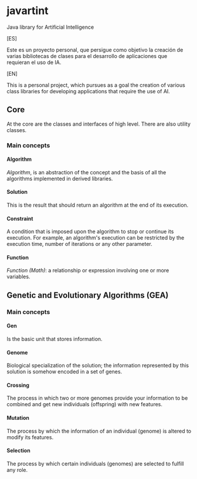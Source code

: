 # javartint
Java library for Artificial Intelligence

[ES]

Este es un proyecto personal, que persigue como objetivo la creación de varias bibliotecas de clases para el desarrollo de aplicaciones que requieran el uso de IA.

[EN]

This is a personal project, which pursues as a goal the creation of various class libraries for developing applications that require the use of AI.

## Core

At the core are the classes and interfaces of high level. There are also utility classes. 

### Main concepts

#### Algorithm

*Algorithm*, is an abstraction of the concept and the basis of all the algorithms implemented in derived libraries.

#### Solution

This is the result that should return an algorithm at the end of its execution.

#### Constraint

A condition that is imposed upon the algorithm to stop or continue its execution. For example, an algorithm's execution can be restricted by the execution time, number of iterations or any other parameter.

#### Function

*Function (Math)*: a relationship or expression involving one or more variables.  

## Genetic and Evolutionary Algorithms (GEA)

### Main concepts

#### Gen

Is the basic unit that stores information.

#### Genome

Biological specialization of the solution; the information represented by this solution is somehow encoded in a set of genes.

#### Crossing

The process in which two or more genomes provide your information to be combined and get new individuals (offspring) with new features.

#### Mutation

The process by which the information of an individual (genome) is altered to modify its features.

#### Selection

The process by which certain individuals (genomes) are selected to fulfill any role.
